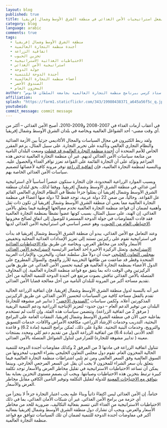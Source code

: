 ```yaml
---
layout: blog
published: true
title: هل تقيد قواعد منظمة التجارة العالمية بالفعل استراتيجيات الأمن الغذائي في منطقة الشرق الأوسط وشمال إفريقيا
category: blog
language: arabic
comments: true
tags: 
  - منطقة الشرق الأوسط وشمال إفريقيا
  - أجندة منظمة التجارة العالمية
  - اتفاقية الزراعة
  - تخزين الحبوب
  - الاحتياطيات الغذائية الاستراتيجية
  - استراتيجية الأمن الغذائي
  - جولة الدوحة
  - أجندة الدوحة للتنمية
  - أعضاء منظمة التجارة العالمية
  - الصندوق الأخضر
  - المخزون العام
author: "حسين أبوغنمي- استاذ مساعد واستاذ كرسي ببرنامج منظمة التجارة العالمية بجامعة السلطان قابوس"
affiliation: 
splash: "https://farm1.staticflickr.com/343/19980438371_a645a56f5c_q.jpg"
youtubeid: 
commit_message: commit message
---
```

في أعقاب أزمات الغذاء في 2007-2008 و2009-2010، أصبح الأمن الغذائي – أكثر من أي وقت مضى- أحد الشواغل العالمية وبخاصة في بلدان الشرق الأوسط وشمال إفريقيا.  
<!-- more -->
ولقد ربط الكثيرون في مجال السياسات والمجال الأكاديمي جزئياً بين الأزمة الغذائية والنظام التجاري العالمي وتأكيده على تحرير التجارة. على سبيل المثال، يزعم المقرر الخاص للأمم المتحدة أن [أجندة منظمة التجارة العالمية قد فشلت](https://www.wto.org/english/news_e/news11_e/deschutter_2011_e.pdf) ومنعت البلدان النامية من متابعة سياسات الأمن الغذائي لديهم. غير أن منظمة التجارة العالمية تدحض هذه المزاعم وتؤكد على أن التجارة القائمة على القواعد تعزز توافر الغذاء والحصول عليه. وبالنسبة لمنظمة التجارة العالمية، فإن [اتفاقية الزراعة](https://www.wto.org/english/news_e/news11_e/deschutter_2011_e.pdf) توفر مرونة كافية لأعضائها لتصميم سياسات الأمن الغذائي الخاصة بهم.

وبسبب الموارد الزراعية المحدودة، فإن التجارة ستكون عنصراً أساسياً لأي استراتيجية أمن غذائي في منطقة الشرق الأوسط وشمال إفريقيا. ووفقا لذلك، يحق لبلدان منطقة الشرق الأوسط وشمال إفريقيا أن يمثلوا جزءاً نشطاً في النظام التجاري العالمي القائم عل  القواعد. وحالياً، من ضمن 22 دولة عربية، توجد فقط 12 دولة منها أعضاءً في منظمة التجارة العالمية مما يعني أن منطقة الشرق الأوسط وشمال إفريقيا لن تكون ذات ثقل وأهمية لضمان أن قواعد منظمة التجارة العالمية تخدم مصالحها الوطنية فيما يتعلق بالأمن الغذائي. إن الهند، على سبيل المثال، بسبب كونها عضواً نشطاً بمنظمة التجارة العالمية فقد قادت المفاوضات في جولة الدوحة المستمرة للوصول إلى اتفاق لصالح مخزونها [الاحتياطي العام من الحبوب](http://www.nytimes.com/2014/11/14/business/international/us-india-agreement-clears-way-for-global-trade-deal.html?_r=1)، وهو عنصر أساسي في استراتيجية الأمن الغذائي لديها. 

وعند التعامل مع الأمن الغذائي، يبدو أن منطقة الشرق الأوسط وشمال إفريقيا قد بدأت في استراتيجية تقوم على ركيزتين تستند إلى تعزيز الإمدادات الغذائية المحلية وتخفيض الأسعار والحد من مخاطر العرض، وبخاصة عن طريق [بناء الاحتياطيات الغذائية الاستراتيجية](http://link.springer.com/article/10.1007%2Fs12571-010-0102-3). وتمثل الركيزة الأخيرة أحد العناصر الرئيسية [لاستراتيجية الأمن الغذائي بمجلس التعاون الخليجي](http://siteresources.worldbank.org/INTMENA/Resources/FoodSecfinal.pdf) حيث أن دولاً مثل سلطنة عمان، والبحرين، والإمارات العربية المتحدة وقطر قد ضاعفت من طاقتها التخزينية للأرز والقمح. والسؤال المطروح على الدول الأعضاء بمنظمة التجارة العالمية هو كيفية تحسين الأمن الغذائي عن طريق هاتين الركيزتين وفي الوقت ذاته بما يتفق مع قواعد منظمة التجارة العالمية. إن المخاوف المتصلة بالأمن الغذائي تناقش بصوت مرتفع في أجندة الدوحة للتنمية الحالية من أجل تقديم مساحة أكبر من المرونة للبلدان النامية من أحل معالجة قضايا الأمن الغذائي.  
 
غير أنه بالنسبة لدول منطقة الشرق الأوسط وشمال إفريقيا، فإن اتفاقية الزراعة الحالية تقدم بالفعل مساحة كافية من السياسات لتحسين الأمن الغذائي عن طريق الركيزتين المذكورتين أعلاه. وتُكمن سياسات ["الصندوق الأخضر"](https://www.wto.org/english/news_e/news11_e/deschutter_2011_e.pdf) ( تدابير غير مشوهة للتجارة) البلدان من توفير الدعم العام – دون حدود- لتعزيز الإنتاجية الزراعية ودعم التنمية الريفية ( مرفق 2 من اتفاقية الزراعة). وتتضمن سياسات هذه الفئة، وإن كانت لم تستخدم بفاعلية حتى الآن في منطقة الشرق الأوسط وشمال إفريقيا، النفقات العامة على البرامج البحثية، التدريب وخدمات الإرشاد الزراعي، مكافحة الأمراض والآفات، خدمات التسويق والترويج، وخدمات البنية التحتية. علاوةً على ذلك، تُمكن برامج التنمية (مادة 6.2) و قاعدة الحد الأدنى (مادة 6.4) من اتفاقية الزراعة الدول من تقديم دعم كلي ومحدد بمنتجات معينة ( تدابير مشوهة للتجارة) للمزارعين لتناول الشواغل المتصلة بالأمن الغذائي.

تتناول اتفاقية الزراعة في مادتها 3 من المرفق 2 وكذلك مفاوضات أجندة الدوحة للتنمية الحالية المخزون العام. تقوم دول مجلس التعاون الخليجي بشراء الحبوب لمخزونها من السوق العالمية وفق السعر العالمي ومن ثم تلبي اشتراطات منظمة التجارة العالمية فيما يتعلق بأن سعر الشراء للمخزون لا يجب أن يقل عن السعر المرجعي الخارجي. وبينما يمكن أن تساعد الاحتياطيات الاستراتيجية في تقليل مخاطر العرض والأسعار توجد تكلفة كبيرة ترتبط بتخزين هذه الاحتياطيات وصيانتها. ويجب أن يصمم مستوى التخزين بعناية بما [يتوافق مع الاحتياجات المعينة](http://www.soif.org.uk/wp-content/uploads/2012/08/World-Bank-Food-Security-and-Storage-in-MENA.pdf) للدولة لتقليل التكلفة وتوفير التأمين الكافي مقابل مخاطر العرض والأسعار. 

ختاماً، إن الأمن الغذائي ليس اكتفاءً ذاتياً وبناءً عليه يجب اعتبار التجارة جزءاً لا يتجزأ من أي حزمة من برامج الأمن الغذائي. غير أن شبكات الأمان الغذائي، بما في ذلك الاحتياطيات الاستراتيجية من الغذاء التي تتسم بفعالية التكاليف، ضرورية للحد من مخاطر الأسعار والعرض. ويجب أن تشارك دول منطقة الشرق الأوسط وشمال إفريقيا بفعالية أكبر في مفاوضات أجندة الدوحة للتنمية لضمان أن تلك السياسات تتوافق مع قواعد منظمة التجارة العالمية.